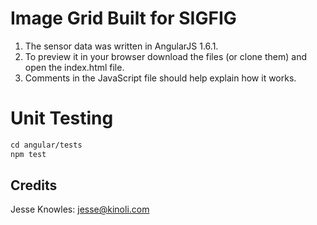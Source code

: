 # Image Grid Built for SIGFIG
1. The sensor data was written in AngularJS 1.6.1. 
2. To preview it in your browser download the files (or clone them) and open the index.html file. 
3. Comments in the JavaScript file should help explain how it works.

# Unit Testing
```html
cd angular/tests
npm test
```

## Credits
Jesse Knowles: jesse@kinoli.com
